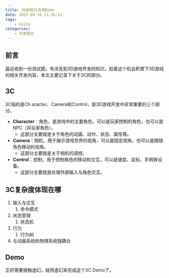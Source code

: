 ```yaml
---
title: 3D游戏3C实例Demo
date: 2025-09-16 11:26:11
tags:
    - Unity
categories:
    - 开发笔记
---
```

## 前言
最近收到一份测试题，有涉及到3D游戏开发的知识，趁着这个机会积累下3D游戏的相关开发内容，本文主要记录下关于3C的部分。

## 3C
3C指的是Ch aracter、Camera和Control，是3D游戏开发中非常重要的三个部分。
- **Character**：角色，是游戏中的主要角色，可以是玩家控制的角色，也可以是NPC（非玩家角色）。
  - 这部分主要就是关于角色的动画、动作、状态、属性等。
- **Camera**：相机，用于展示游戏世界的视角，可以是固定视角，也可以是跟随角色移动的视角。
  - 这部分主要就是关于相机的调控。
- **Control**：控制，用于控制角色的移动和交互，可以是键盘、鼠标、手柄等设备。
  - 这部分主要就是处理外部输入与角色交互。

## 3C复杂度体现在哪
1. 输入与交互
   1. 命令模式
2. 状态管理
   1. 状态机
3. 行为
   1. 行为树
4. 与动画系统和物理系统强耦合


## Demo
正好需要接触虚幻，就用虚幻来完成这个3C Demo了。